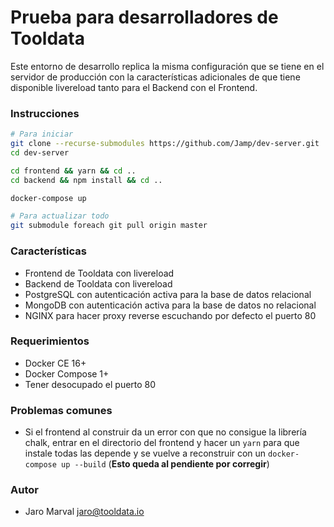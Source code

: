 # Prueba para desarrolladores de Tooldata ###
Este entorno de desarrollo replica la misma configuración que se tiene en el
servidor de producción con la características adicionales de que tiene disponible
livereload tanto para el Backend con el Frontend.

### Instrucciones ###
```bash
# Para iniciar
git clone --recurse-submodules https://github.com/Jamp/dev-server.git
cd dev-server

cd frontend && yarn && cd ..
cd backend && npm install && cd ..

docker-compose up

# Para actualizar todo
git submodule foreach git pull origin master
```

### Características ###
- Frontend de Tooldata con livereload
- Backend de Tooldata con livereload
- PostgreSQL con autenticación activa para la base de datos relacional
- MongoDB con autenticación activa para la base de datos no relacional
- NGINX para hacer proxy reverse escuchando por defecto el puerto 80

### Requerimientos ###
- Docker CE 16+
- Docker Compose 1+
- Tener desocupado el puerto 80

### Problemas comunes ###
- Si el frontend al construir da un error con que no consigue la librería chalk,
entrar en el directorio del frontend y hacer un ```yarn``` para que instale todas
las depende y se vuelve a reconstruir con un ```docker-compose up --build```
(**Esto queda al pendiente por corregir**)

### Autor ###
- Jaro Marval <jaro@tooldata.io>
